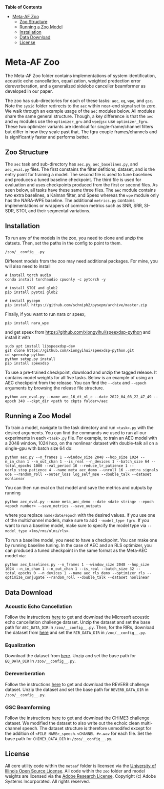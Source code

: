 <!-- START doctoc generated TOC please keep comment here to allow auto update -->
<!-- DON'T EDIT THIS SECTION, INSTEAD RE-RUN doctoc TO UPDATE -->
**Table of Contents** 

- [Meta-AF Zoo](#meta-af-zoo)
  - [Zoo Structure](#zoo-structure)
  - [Running a Zoo Model](#running-a-zoo-model)
  - [Installation](#installation)
  - [Data Download](#data-download)
  - [License](#license)

<!-- END doctoc generated TOC please keep comment here to allow auto update -->

# Meta-AF Zoo

The Meta-AF Zoo folder contains implementations of system identification, acoustic echo cancellation, equalization, weighted predection error dereverberation, and a generalized sidelobe canceller beamformer as developed in our paper.


The zoo has sub-directories for each of these tasks: `aec`, `eq`, `wpe`, and `gsc`. Note the `sysid` folder redirects to the `aec` within near-end signal set to zero. We walk through an example usage of the `aec` modules below. All modules share the same general structure. Though, a key difference is that the `aec` and `eq` modules use the `optimizer_gru` and  `wpe`/`gsc` use `optimizer_fgru`. These two optimizer variants are identical for single-frame/channel filters but differ in how they scale past that. The fgru couple frames/channels and is significantly faster and performs better.


## Zoo Structure

The `aec` task and sub-directory has `aec.py`, `aec_baselines.py`, and `aec_eval.py` files. The first constains the filter defitions, dataset, and is the entry point for training a model. The second file is used to tune baselines and produces a tuned baseline checkpoint. The third file is used for evaluation and uses checkpoints produced from the first or second files. As seen below, all tasks have these same three files. The `aec` module contains two extra baselines, a Kalman filter, and Speex whereas the `wpe` module only has the NARA-WPE baseline. The additional `metrics.py` contains implementations or wrappers of common metrics such as SNR, SRR, SI-SDR, STOI, and their segmental variations. 


## Installation

To run any of the models in the zoo, you need to clone and unzip the datsets. Then, set the paths in the config to point to them.

```{bash}
/zoo/__config__.py
```

Different models from the zoo may need additional packages. For mine, you will also need to install

```{bash}
# install torch audio
conda install torchaudio cpuonly -c pytorch -y

# install STOI and glob2
pip install pystoi glob2

# install pysepm
pip install https://github.com/schmiph2/pysepm/archive/master.zip
```

Finally, if you want to run nara or speex,

```{bash}
pip install nara_wpe
```

and get speex from <https://github.com/xiongyihui/speexdsp-python> and install it with

```{bash}
sudo apt install libspeexdsp-dev
git clone https://github.com/xiongyihui/speexdsp-python.git
cd speexdsp-python
python setup.py install
pip install speexdsp
```

To use a pre-trained checkpoint, download and unzip the tagged release. It contains model weights for all five tasks. Below is an example of using an AEC checkpoint from the release. You can find the `--date` and `--epoch` arguments by browsing the release file structure.

```{bash}
python aec_eval.py --name aec_16_dt_nl_c --date 2022_04_08_22_47_49 --epoch 340 --ckpt_dir <path to ckpts folder>/aec
```

## Running a Zoo Model

To train a model, navigate to the task directory and run `<task>.py` with the desired arguments. You can find the commands we used to run all our experiments in each `<task>.py` file. For example, to train an AEC model with a 2048 window, 1024 hop, on the nonlinear dataset with double-talk all on a single-gpu with batch size 64 do:

```{bash}
python aec.py --n_frames 1 --window_size 2048 --hop_size 1024 --n_in_chan 1 --n_out_chan 1 --is_real --n_devices 1 --batch_size 64 --total_epochs 1000 --val_period 10 --reduce_lr_patience 1 --early_stop_patience 4 --name meta_aec_demo --unroll 16 --extra_signals ude --random_roll --outer_loss log_self_mse --double_talk --dataset nonlinear
```

You can then run eval on that model and save the metrics and outputs by running

```{bash}
python aec_eval.py --name meta_aec_demo --date <date string> --epoch <epoch number> --save_metrics --save_outputs
```

where you replace `name/date/epoch` with the desired values. If you use one of the multichannel models, make sure to add `--model_type fgru`. If you want to run a baseline model, make sure to specify the model type via `--model_type <lms/rms/nlms/rls>`.

To run a baseline model, you need to have a checkpoint. You can make one by running baseline tuning. In the case of AEC and an RLS optimizer, you can produced a tuned checkpoint in the same format as the Meta-AEC model via:

```{bash}
python aec_baselines.py --n_frames 1 --window_size 2048 --hop_size 1024 --n_in_chan 1 --n_out_chan 1 --is_real --batch_size 32 --total_epochs 0 --n_devices 1 --name aec_rls_demo --optimizer rls --optimize_conjugate --random_roll --double_talk --dataset nonlinear
```


## Data Download

### Acoustic Echo Cancellation

Follow the instructions [here](https://github.com/microsoft/AEC-Challenge) to get and download the Microsoft acoustic echo cancellation challenge dataset. Unzip the dataset and set the base path for `AEC_DATA_DIR` in `/zoo/__config__.py`. Then, for the RIRs, download the dataset from [here](https://www.openslr.org/28/) and set the `RIR_DATA_DIR` in `/zoo/__config__.py`.

### Equalization

Download the dataset from [here](https://zenodo.org/record/4660670#.YlmuBpPMKYQ). Unzip and set the base path for `EQ_DATA_DIR` in `/zoo/__config__.py`.

### Dereverberation

Follow the instructions [here](http://reverb2014.dereverberation.com/download.html) to get and download the REVERB challenge dataset. Unzip the dataset and set the base path for `REVERB_DATA_DIR` in `/zoo/__config__.py`.

### GSC Beamforming

Follow the instructions [here](https://catalog.ldc.upenn.edu/LDC2017S24) to get and download the CHIME3 challenge dataset. We modified the dataset to also write out the echoic clean multi-channel speech. The dataset structure is therefore unmodifed except for the addition of `<FILE NAME>_speech.<CHANNEL #>.wav` for each file. Set the base path for `CHIME3_DATA_DIR` in `/zoo/__config__.py`.


## License

All core utility code within the `metaaf` folder is licensed via the [University of Illinois Open Source License](../metaaf/LICENSE). All code within the `zoo` folder and model weights are licensed via the [Adobe Research License](LICENSE). Copyright (c) Adobe Systems Incorporated. All rights reserved.
